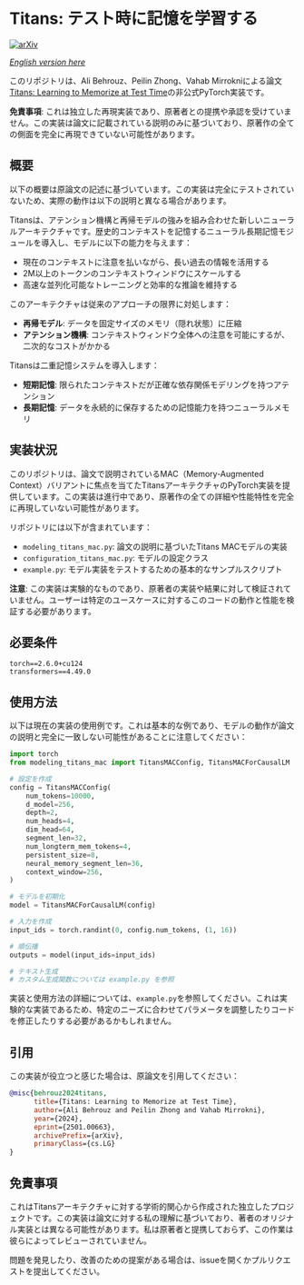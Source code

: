# Titans: テスト時に記憶を学習する

[![arXiv](https://img.shields.io/badge/arXiv-2501.00663-b31b1b.svg)](https://arxiv.org/abs/2501.00663)

*[English version here](README.md)*

このリポジトリは、Ali Behrouz、Peilin Zhong、Vahab Mirrokniによる論文[Titans: Learning to Memorize at Test Time](https://arxiv.org/abs/2501.00663)の非公式PyTorch実装です。

**免責事項**: これは独立した再現実装であり、原著者との提携や承認を受けていません。この実装は論文に記載されている説明のみに基づいており、原著作の全ての側面を完全に再現できていない可能性があります。

## 概要

以下の概要は原論文の記述に基づいています。この実装は完全にテストされていないため、実際の動作は以下の説明と異なる場合があります。

Titansは、アテンション機構と再帰モデルの強みを組み合わせた新しいニューラルアーキテクチャです。歴史的コンテキストを記憶するニューラル長期記憶モジュールを導入し、モデルに以下の能力を与えます：

- 現在のコンテキストに注意を払いながら、長い過去の情報を活用する
- 2M以上のトークンのコンテキストウィンドウにスケールする
- 高速な並列化可能なトレーニングと効率的な推論を維持する

このアーキテクチャは従来のアプローチの限界に対処します：
- **再帰モデル**: データを固定サイズのメモリ（隠れ状態）に圧縮
- **アテンション機構**: コンテキストウィンドウ全体への注意を可能にするが、二次的なコストがかかる

Titansは二重記憶システムを導入します：
- **短期記憶**: 限られたコンテキストだが正確な依存関係モデリングを持つアテンション
- **長期記憶**: データを永続的に保存するための記憶能力を持つニューラルメモリ

## 実装状況

このリポジトリは、論文で説明されているMAC（Memory-Augmented Context）バリアントに焦点を当てたTitansアーキテクチャのPyTorch実装を提供しています。この実装は進行中であり、原著作の全ての詳細や性能特性を完全に再現していない可能性があります。

リポジトリには以下が含まれています：

- `modeling_titans_mac.py`: 論文の説明に基づいたTitans MACモデルの実装
- `configuration_titans_mac.py`: モデルの設定クラス
- `example.py`: モデル実装をテストするための基本的なサンプルスクリプト

**注意**: この実装は実験的なものであり、原著者の実装や結果に対して検証されていません。ユーザーは特定のユースケースに対するこのコードの動作と性能を検証する必要があります。

## 必要条件

```
torch==2.6.0+cu124
transformers==4.49.0
```

## 使用方法

以下は現在の実装の使用例です。これは基本的な例であり、モデルの動作が論文の説明と完全に一致しない可能性があることに注意してください：

```python
import torch
from modeling_titans_mac import TitansMACConfig, TitansMACForCausalLM

# 設定を作成
config = TitansMACConfig(
    num_tokens=10000,
    d_model=256,
    depth=2,
    num_heads=4,
    dim_head=64,
    segment_len=32,
    num_longterm_mem_tokens=4,
    persistent_size=8,
    neural_memory_segment_len=36,
    context_window=256,
)

# モデルを初期化
model = TitansMACForCausalLM(config)

# 入力を作成
input_ids = torch.randint(0, config.num_tokens, (1, 16))

# 順伝播
outputs = model(input_ids=input_ids)

# テキスト生成
# カスタム生成関数については example.py を参照
```

実装と使用方法の詳細については、`example.py`を参照してください。これは実験的な実装であるため、特定のニーズに合わせてパラメータを調整したりコードを修正したりする必要があるかもしれません。

## 引用

この実装が役立つと感じた場合は、原論文を引用してください：

```bibtex
@misc{behrouz2024titans,
      title={Titans: Learning to Memorize at Test Time},
      author={Ali Behrouz and Peilin Zhong and Vahab Mirrokni},
      year={2024},
      eprint={2501.00663},
      archivePrefix={arXiv},
      primaryClass={cs.LG}
}
```

## 免責事項

これはTitansアーキテクチャに対する学術的関心から作成された独立したプロジェクトです。この実装は論文に対する私の理解に基づいており、著者のオリジナル実装とは異なる可能性があります。私は原著者と提携しておらず、この作業は彼らによってレビューされていません。

問題を発見したり、改善のための提案がある場合は、issueを開くかプルリクエストを提出してください。
